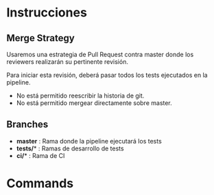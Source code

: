 # Instrucciones
## Merge Strategy
Usaremos una estrategia de Pull Request contra master donde los reviewers realizarán su pertinente revisión.

Para iniciar esta revisión, deberá pasar todos los tests ejecutados en la pipeline. 

- No está permitido reescribir la historia de git.
- No está permitido mergear directamente sobre master.


## Branches
- **master** : Rama donde la pipeline ejecutará los tests
- **tests/*** : Ramas de desarrollo de tests
- **ci/*** : Rama de CI

# Commands

